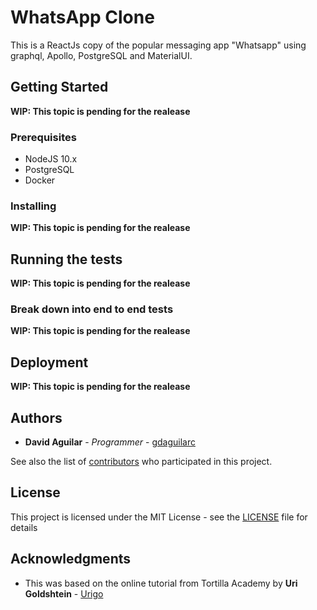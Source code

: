 # WhatsApp Clone

This is a ReactJs copy of the popular messaging app "Whatsapp" using graphql, Apollo, PostgreSQL and MaterialUI.

## Getting Started

**WIP: This topic is pending for the realease**

### Prerequisites

- NodeJS 10.x
- PostgreSQL
- Docker

### Installing

**WIP: This topic is pending for the realease**

## Running the tests

**WIP: This topic is pending for the realease**

### Break down into end to end tests

**WIP: This topic is pending for the realease**

## Deployment

**WIP: This topic is pending for the realease**

## Authors

- **David Aguilar** - _Programmer_ - [gdaguilarc](https://github.com/gdaguilarc)

See also the list of [contributors](https://github.com/gdaguilarc/Whatsapp-Clone/graphs/contributors) who participated in this project.

## License

This project is licensed under the MIT License - see the [LICENSE](LICENSE) file for details

## Acknowledgments

- This was based on the online tutorial from Tortilla Academy by **Uri Goldshtein** - [Urigo](https://github.com/Urigo)
